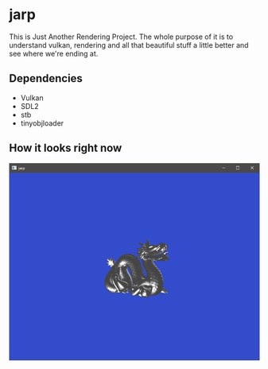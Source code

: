 # jarp

This is Just Another Rendering Project. The whole purpose of it is to understand vulkan, rendering and all that beautiful stuff a little better and see where we're ending at.

## Dependencies

- Vulkan
- SDL2
- stb
- tinyobjloader

## How it looks right now

![image](Screenshots/Application.PNG)
